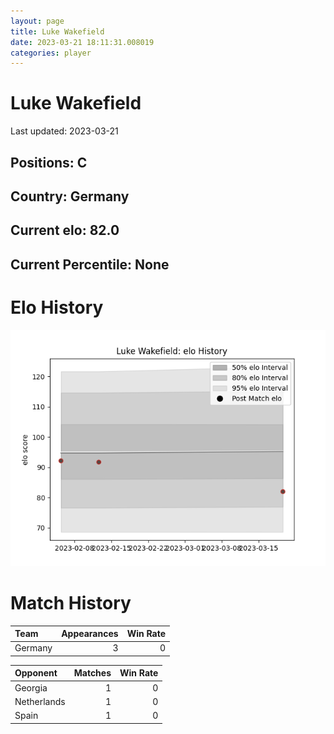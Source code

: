 ```yaml
---  
layout: page  
title: Luke Wakefield  
date: 2023-03-21 18:11:31.008019  
categories: player  
---
```

# Luke Wakefield


Last updated: 2023-03-21
## Positions: C

## Country: Germany

## Current elo: 82.0

## Current Percentile: None

# Elo History


![elo history](history_LukeWakefield.png)
# Match History


| Team    |   Appearances |   Win Rate |
|:--------|--------------:|-----------:|
| Germany |             3 |          0 |

| Opponent    |   Matches |   Win Rate |
|:------------|----------:|-----------:|
| Georgia     |         1 |          0 |
| Netherlands |         1 |          0 |
| Spain       |         1 |          0 |